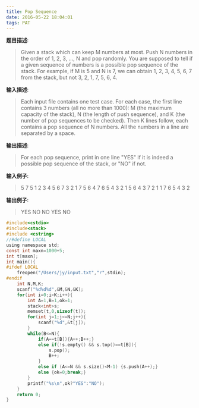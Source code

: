 ```yaml
---
title: Pop Sequence
date: 2016-05-22 18:04:01
tags: PAT
---
```

**题目描述**:
> Given a stack which can keep M numbers at most.  Push N numbers in the order of 1, 2, 3, ..., N and pop randomly.  You are supposed to tell if a given sequence of numbers is a possible pop sequence of the stack.  For example, if M is 5 and N is 7, we can obtain 1, 2, 3, 4, 5, 6, 7 from the stack, but not 3, 2, 1, 7, 5, 6, 4.
<!--more-->

**输入描述**:
> Each input file contains one test case.  For each case, the first line contains 3 numbers (all no more than 1000): M (the maximum capacity of the stack), N (the length of push sequence), and K (the number of pop sequences to be checked).  Then K lines follow, each contains a pop sequence of N numbers.  All the numbers in a line are separated by a space.


**输出描述**:
> For each pop sequence, print in one line "YES" if it is indeed a possible pop sequence of the stack, or "NO" if not.

**输入例子**:
> 5 7 5
1 2 3 4 5 6 7
3 2 1 7 5 6 4
7 6 5 4 3 2 1
5 6 4 3 7 2 1
1 7 6 5 4 3 2

**输出例子**:
> YES
NO
NO
YES
NO

```c
#include<cstdio>
#include<stack>
#include <cstring>
//#define LOCAL
using namespace std;
const int maxn=1000+5;
int t[maxn];
int main(){
#ifdef LOCAL
    freopen("/Users/jy/input.txt","r",stdin);
#endif
    int N,M,K;
    scanf("%d%d%d",&M,&N,&K);
    for(int i=0;i<K;i++){
        int A=1,B=1,ok=1;
        stack<int>s;
        memset(t,0,sizeof(t));
        for(int j=1;j<=N;j++){
            scanf("%d",&t[j]);
        }
        while(B<=N){
            if(A==t[B]){A++;B++;}
            else if(!s.empty() && s.top()==t[B]){
                s.pop();
                B++;
            }
            else if (A<=N && s.size()<M-1) {s.push(A++);}
            else {ok=0;break;}
        }
        printf("%s\n",ok?"YES":"NO");
    }
    return 0;
}
```